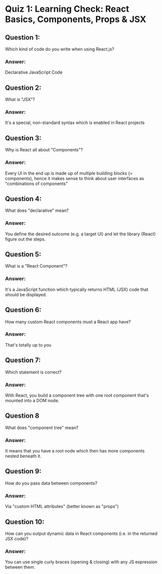 # Quiz 1: Learning Check: React Basics, Components, Props & JSX


## Question 1:
Which kind of code do you write when using React.js?

### Answer:
Declarative JavaScript Code

## Question 2:
What is "JSX"?

### Answer:
It's a special, non-standard syntax which is enabled in React projects

## Question 3:
Why is React all about "Components"?

### Answer:
Every UI in the end up is made up of multiple building blocks (= components), hence it makes sense to think about user interfaces as "combinations of components"

## Question 4:
What does "declarative" mean?

### Answer:
You define the desired outcome (e.g. a target UI) and let the library (React) figure out the steps.

## Question 5:
What is a "React Component"?

### Answer:
It's a JavaScript function which typically returns HTML (JSX) code that should be displayed.

## Question 6:
How many custom React components must a React app have?

### Answer:
That's totally up to you

## Question 7:
Which statement is correct?

### Answer:
With React, you build a component tree with one root component that's mounted into a DOM node.

## Question 8
What does "component tree" mean?

### Answer:
It means that you have a root node which then has more components nested beneath it.

## Question 9:
How do you pass data between components?

### Answer:
Via "custom HTML attributes" (better known as "props")

## Question 10:
How can you output dynamic data in React components (i.e. in the returned JSX code)?

### Answer:
You can use single curly braces (opening & closing) with any JS expression between them.

